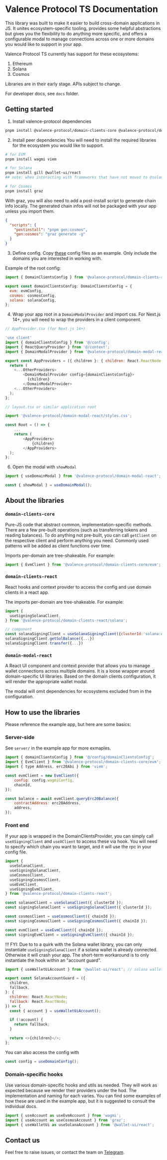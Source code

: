# Valence Protocol TS Documentation

This library was built to make it easier to build cross-domain applications in JS. It unites ecosystem-specific tooling, provides some helpful abstractions but gives you the flexibility to do anything more specific, and offers a configurable modal to manage connections across one or more domains you would like to support in your app.

Valence Protocol TS currently has support for these ecosystems:

1. Ethereum
2. Solana
3. Cosmos

Libraries are in their early stage. APIs subject to change.

For developer docs, see `docs` folder.

## Getting started

1. Install valence-protocol dependencies

```bash
pnpm install @valence-protocol/domain-clients-core @valence-protocol/domain-clients-react @valence-protocol/domain-modal-react
```

2. Install peer dependencies
   You will need to install the required libraries for the ecosystem you would like to support.

```bash
# for EVM
pnpm install wagmi viem

# for Solana
pnpm install gill @wallet-ui/react
## note: when interacting with frameworks that have not moved to @solana/kit (used by gill under the hood and importable through gill), you may need to also install @solana/web3.js and @solana/compat

# for Cosmos
pnpm install graz
```

With graz, you will also need to add a post-install script to generate chain info locally. The generated chain infos will not be packaged with your app unless you import them.

```json
{
  "scripts": {
    "postinstall": "pnpm gen:cosmos",
    "gen:cosmos": "graz generate -g"
  }
}
```

3. Define config.
   Copy [these](https://github.com/timewave-computer/valence-protocol-ts/tree/next/apps/domain-clients-example/src/config/domainClientsConfig) config files as an example. Only include the domains you are interested in working with.

Example of the root config:

```javascript
import { DomainClientsConfig } from '@valence-protocol/domain-clients-react';

export const domainClientsConfig: DomainClientsConfig = {
  evm: evmConfig,
  cosmos: cosmosConfig,
  solana: solanaConfig,
};
```

4. Wrap your app root in a `DomainModalProvider` and import css. For Next.js 14+, you will need to wrap the providers in a client component.

```javascript
// AppProvider.tsx (for Next.js 14+)

'use client'
import { domainClientsConfig } from '@/config';
import { ReactQueryProvider } from '@/context';
import { DomainModalProvider } from '@valence-protocol/domain-modal-react';

export const AppProviders = ({ children }: { children: React.ReactNode }) => {
  return (
    <...OtherProviders>
        <DomainModalProvider config={domainClientsConfig}>
          {children}
        </DomainModalProvider>
    <...OtherProviders>
  );
};
```

```javascript
// layout.tsx or similar application root

import '@valence-protocol/domain-modal-react/styles.css';

const Root = () => {
    ...
    return (
        <AppProviders>
            {children}
        </AppProviders>
  );
};

```

6. Open the modal with `showModal`

```javascript
import { useDomainModal } from '@valence-protocol/domain-modal-react';

const { showModal } = useDomainModal();
```

## About the libraries

### `domain-clients-core`

Pure-JS code that abstract common, implementation-specific methods. There are a few pre-built operations (such as transferring tokens and reading balances). To do anything not pre-built, you can call `getClient` on the respective client and perform anything you need. Commonly used patterns will be added as client functions over time.

Imports per-domain are tree-shakeable. For example:

```javascript
import { EvmClient } from '@valence-protocol/domain-clients-core/evm';
```

### `domain-clients-react`

React hooks and context provider to access the config and use domain clients in a react app.

The imports per-domain are tree-shakeable. For example:

```javascript
import {
  useSigningSolanaClient,
} from '@valence-protocol/domain-clients-react/solana';

// component
const solanaSigningClient = useSolanaSigningClient({clusterId:'solana:devent'})
solanaSigningClient.getSolBalance({...})
solanaSigningClient.transfer({...})

```

### `domain-modal-react`

A React UI component and context provider that allows you to manage wallet connections across multiple domains. It is a loose wrapper around domain-specific UI libraries. Based on the domain clients configuration, it will render the appropriate wallet modal.

The modal will omit dependencies for ecosystems excluded from in the configuration.

## How to use the libraries

Please reference the example app, but here are some basics:

### Server-side

See `server/` in the example app for more exmaples.

```javascript
import { domainClientsConfig } from '@/config/domainClientsConfig';
import { EvmClient } from '@valence-protocol/domain-clients-core/evm';
import { type Address, erc20Abi } from 'viem';

const evmClient = new EvmClient({
    config: config.wagmiConfig,
    chainId,
});

const balance = await evmClient.queryErc20Balance({
    contractAddress: erc20Address,
    address,
});
```

### Front end

If your app is wrapped in the DomainClientsProvider, you can simply call `useXSigningClient` and `useXClient` to access these via hook. You will need to specify which chain you want to target, and it will use the rpc in your config file.

```javascript
import {
  useSolanaClient,
  useSigningSolanaClient,
  useCosmosClient,
  useSigningCosmosClient,
  useEvmClient,
  useSigningEvmClient,
} from '@valence-protocol/domain-clients-react';

const solananClient = useSolanaClient({ clusterId });
const signingSolanaClient = useSigningSolanaClient({ clusterId });

const cosmosClient = useCosmosClient({ chainId });
const signingCosmosClient = useSigningCosmosClient({ chainId });

const evmClient = useEvmClient({ chainId });
const signingEvmClient = useSigningEvmClient({ chainId });
```

!!! FYI: Due to to a quirk with the Solana wallet library, you can only instantiate `useSigningSolanaClient` if a solana wallet is already connected. Otherwise it will crash your app. The short-term workaround is to only instantiate the hook within an "account guard".

```javascript
import { useWalletUiAccount } from '@wallet-ui/react'; // solana wallet toolings

export const SolanaAccountGuard = ({
  children,
  fallback,
}: {
  children: React.ReactNode;
  fallback: React.ReactNode;
}) => {
  const { account } = useWalletUiAccount();

  if (!account) {
    return fallback;
  }

  return <>{children}</>;
};
```

You can also access the config with

```javascript
const config = useDomainConfig();
```

### Domain-specific hooks

Use various domain-specific hooks and utils as needed. They will work as expected because we render their providers under the hod. The implementation and naming for each varies. You can find some examples of how these are used in the example app, but it is suggested to consult the individual docs.

```javascript
import { useAccount as useEvmAccount } from 'wagmi';
import { useAccount as useCosmosAccount } from 'graz';
import { useWalletUi as useSolanaAccount } from '@wallet-ui/react';
```

## Contact us

Feel free to raise issues, or contact the team on [Telegram](https://t.me/+Sig6DYQn-Ec0NTZh).
